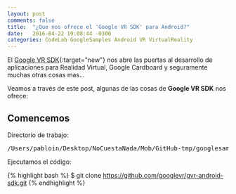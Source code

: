 ```yaml
---
layout: post
comments: false
title:  "¿Que nos ofrece el 'Google VR SDK' para Android?"
date:   2016-04-22 19:08:44 -0300
categories: CodeLab GoogleSamples Android VR VirtualReality
---
```

El [Google VR SDK](https://developers.google.com/vr/android/samples/vrview){:target="new"} nos abre las puertas al desarrollo de aplicaciones para Realidad Virtual, Google Cardboard y seguramente muchas otras cosas mas...

Veamos a través de este post, algunas de las cosas de **Google VR SDK** nos ofrece:

## Comencemos

Directorio de trabajo:

<pre>
/Users/pabloin/Desktop/NoCuestaNada/Mob/GitHub-tmp/googlesamples/gvr-android-sdk
</pre>

Ejecutamos el código:

{% highlight bash %}
$ git clone https://github.com/googlevr/gvr-android-sdk.git
{% endhighlight %}
